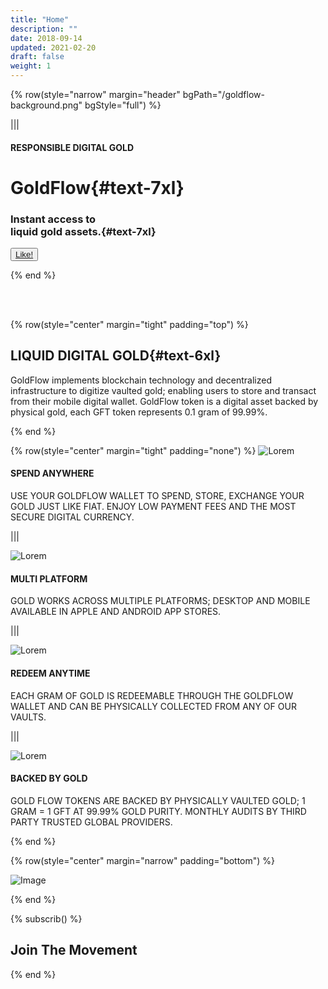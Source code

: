 ```yaml
---
title: "Home"
description: ""
date: 2018-09-14
updated: 2021-02-20
draft: false
weight: 1
---
```





<!-- section 1 (header) -->


{% row(style="narrow" margin="header" bgPath="/goldflow-background.png" bgStyle="full") %}





|||

#### RESPONSIBLE DIGITAL GOLD

# GoldFlow{#text-7xl}


### Instant access to <br> liquid gold assets.{#text-7xl}




<button>[Like!](/)</button>

{% end %}

<br>
<br>

<!-- section 2  -->

{% row(style="center" margin="tight" padding="top") %}

## LIQUID DIGITAL GOLD{#text-6xl}

GoldFlow implements blockchain technology and decentralized infrastructure to digitize vaulted gold; 
enabling users to store and transact from their mobile digital wallet. GoldFlow token is a digital asset backed by physical gold,
each GFT token represents 0.1 gram of 99.99%.


{% end %}

{% row(style="center" margin="tight" padding="none") %}
![Lorem](placeholder.jpg#small#mx-auto)

#### **SPEND ANYWHERE**

USE YOUR GOLDFLOW WALLET TO SPEND, STORE, EXCHANGE YOUR GOLD JUST LIKE FIAT. ENJOY LOW PAYMENT FEES AND THE MOST SECURE DIGITAL CURRENCY. 

|||

![Lorem](placeholder.jpg#small#mx-auto)

#### **MULTI PLATFORM**

GOLD WORKS ACROSS MULTIPLE PLATFORMS; DESKTOP AND MOBILE AVAILABLE IN APPLE AND ANDROID APP STORES.

|||

![Lorem](placeholder.jpg#small#mx-auto)

#### **REDEEM ANYTIME**

EACH GRAM OF GOLD IS REDEEMABLE THROUGH THE GOLDFLOW WALLET AND CAN BE PHYSICALLY COLLECTED FROM ANY OF OUR VAULTS.

|||

![Lorem](placeholder.jpg#small#mx-auto)

#### **BACKED BY GOLD**

GOLD FLOW TOKENS ARE BACKED BY PHYSICALLY VAULTED GOLD; 1 GRAM = 1 GFT AT 99.99% GOLD PURITY. MONTHLY AUDITS BY THIRD PARTY TRUSTED GLOBAL PROVIDERS.


{% end %}


{% row(style="center" margin="narrow" padding="bottom") %}

![Image](gold.jpg#medium#mx-auto)


{% end %}


{% subscrib() %}

## Join The Movement

{% end %}

